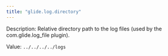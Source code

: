 ```yaml
---
title: "glide.log.directory"
---
```


Description: Relative directory path to the log files (used by the com.glide.log_file plugin).

Value: `../../../../logs`